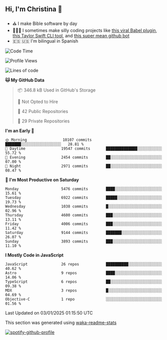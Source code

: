 ## Hi, I'm Christina 👋

- ⛪️ I make Bible software by day
- 👩🏼‍💻 I sometimes make silly coding projects like [this viral Babel plugin](https://www.instagram.com/reel/Cxvwz76vBus/), [this Taylor Swift CLI tool](https://github.com/christina-de-martinez/swift-commits), and [this super mean github bot](https://github.com/christina-de-martinez/roast-my-code)
- 🇪🇸 🇺🇸 I'm bilingual in Spanish

<!--START_SECTION:waka-->
![Code Time](http://img.shields.io/badge/Code%20Time-54%20hrs%2031%20mins-blue)

![Profile Views](http://img.shields.io/badge/Profile%20Views-0-blue)

![Lines of code](https://img.shields.io/badge/From%20Hello%20World%20I%27ve%20Written-22.7%20million%20lines%20of%20code-blue)

**🐱 My GitHub Data** 

> 📦 346.8 kB Used in GitHub's Storage 
 > 
> 🚫 Not Opted to Hire
 > 
> 📜 42 Public Repositories 
 > 
> 🔑 29 Private Repositories 
 > 
**I'm an Early 🐤** 

```text
🌞 Morning                10107 commits       ███████░░░░░░░░░░░░░░░░░░   28.81 % 
🌆 Daytime                19547 commits       ██████████████░░░░░░░░░░░   55.72 % 
🌃 Evening                2454 commits        ██░░░░░░░░░░░░░░░░░░░░░░░   07.00 % 
🌙 Night                  2971 commits        ██░░░░░░░░░░░░░░░░░░░░░░░   08.47 % 
```
📅 **I'm Most Productive on Saturday** 

```text
Monday                   5476 commits        ████░░░░░░░░░░░░░░░░░░░░░   15.61 % 
Tuesday                  6922 commits        █████░░░░░░░░░░░░░░░░░░░░   19.73 % 
Wednesday                1038 commits        █░░░░░░░░░░░░░░░░░░░░░░░░   02.96 % 
Thursday                 4600 commits        ███░░░░░░░░░░░░░░░░░░░░░░   13.11 % 
Friday                   4006 commits        ███░░░░░░░░░░░░░░░░░░░░░░   11.42 % 
Saturday                 9144 commits        ███████░░░░░░░░░░░░░░░░░░   26.07 % 
Sunday                   3893 commits        ███░░░░░░░░░░░░░░░░░░░░░░   11.10 % 
```


**I Mostly Code in JavaScript** 

```text
JavaScript               26 repos            ██████████░░░░░░░░░░░░░░░   40.62 % 
Astro                    9 repos             ████░░░░░░░░░░░░░░░░░░░░░   14.06 % 
TypeScript               6 repos             ██░░░░░░░░░░░░░░░░░░░░░░░   09.38 % 
MDX                      3 repos             █░░░░░░░░░░░░░░░░░░░░░░░░   04.69 % 
Objective-C              1 repo              ░░░░░░░░░░░░░░░░░░░░░░░░░   01.56 % 
```




 Last Updated on 03/01/2025 01:15:50 UTC
<!--END_SECTION:waka-->

This section was generated using [waka-readme-stats](https://github.com/anmol098/waka-readme-stats)

[![spotify-github-profile](https://spotify-github-profile.kittinanx.com/api/view?uid=1228436873&cover_image=true&theme=default&show_offline=false&background_color=121212&interchange=false&bar_color=53b14f&bar_color_cover=false)](https://spotify-github-profile.kittinanx.com/api/view?uid=1228436873&redirect=true)